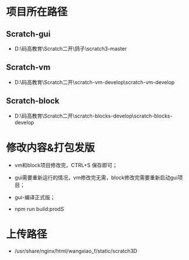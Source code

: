 # 项目所在路径
## Scratch-gui
- D:\码高教育\Scratch二开\鸽子\scratch3-master

## Scratch-vm
- D:\码高教育\Scratch二开\scratch-vm-develop\scratch-vm-develop

## Scratch-block
- D:\码高教育\Scratch二开\scratch-blocks-develop\scratch-blocks-develop

# 修改内容&打包发版

- vm和block项目修改完，CTRL+S 保存即可；

- gui需要重新运行的情况，vm修改完无需，block修改完需要重新启动gui项目；

- gui-编译正式版；

- npm run build:prodS

# 上传路径

- /usr/share/nginx/html/wangxiao_f/static/scratch3D




